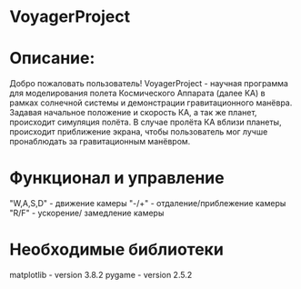 # VoyagerProject
# Описание:
Добро пожаловать пользователь! VoyagerProject - научная программа для моделирования полета Космического Аппарата (далее КА) в рамках солнечной системы и демонстрации гравитационного манёвра. Задавая начальное положение и скорость КА, а так же планет, происходит симуляция полёта. В случае пролёта КА вблизи планеты, происходит приближение экрана, чтобы пользователь мог лучше пронаблюдать за гравитационным манёвром.

# Функционал и управление
"W,A,S,D" - движение камеры 
"-/+" - отдаление/приблежение камеры
"R/F" - ускорение/ замедление камеры

# Необходимые библиотеки
matplotlib - version 3.8.2
pygame - version 2.5.2
